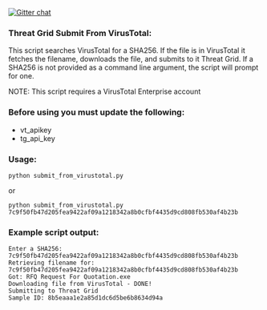 [![Gitter chat](https://img.shields.io/badge/gitter-join%20chat-brightgreen.svg)](https://gitter.im/CiscoSecurity/Threat-Grid "Gitter chat")

### Threat Grid Submit From VirusTotal:
This script searches VirusTotal for a SHA256. If the file is in VirusTotal it fetches the filename, downloads the file, and submits to it Threat Grid. If a SHA256 is not provided as a command line argument, the script will prompt for one.

NOTE: This script requires a VirusTotal Enterprise account
### Before using you must update the following:
- vt_apikey
- tg_api_key

### Usage:
```
python submit_from_virustotal.py
```
or
```
python submit_from_virustotal.py 7c9f50fb47d205fea9422af09a1218342a8b0cfbf4435d9cd808fb530af4b23b
```

### Example script output:
```
Enter a SHA256: 7c9f50fb47d205fea9422af09a1218342a8b0cfbf4435d9cd808fb530af4b23b
Retrieving filename for: 7c9f50fb47d205fea9422af09a1218342a8b0cfbf4435d9cd808fb530af4b23b
Got: RFQ Request For Quotation.exe
Downloading file from VirusTotal - DONE!
Submitting to Threat Grid
Sample ID: 8b5eaaa1e2a85d1dc6d5be6b8634d94a
```
